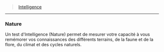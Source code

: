 ﻿---
!GenericItem
Name: Nature
Id: abilities_intelligence_hd.md#nature
ParentLink: abilities_intelligence_hd.md#intelligence
ParentName: Intelligence
NameLevel: 3
Attributes: {}
AttributesDictionary: >+
  {}

---
> [Intelligence](hd_abilities_intelligence.md)

---

### Nature

Un test d'Intelligence (Nature) permet de mesurer votre capacité à vous remémorer vos connaissances des différents terrains, de la faune et de la flore, du climat et des cycles naturels.

